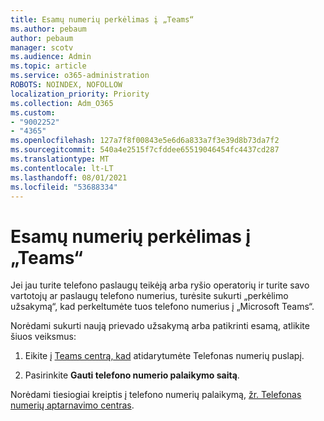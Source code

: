```yaml
---
title: Esamų numerių perkėlimas į „Teams“
ms.author: pebaum
author: pebaum
manager: scotv
ms.audience: Admin
ms.topic: article
ms.service: o365-administration
ROBOTS: NOINDEX, NOFOLLOW
localization_priority: Priority
ms.collection: Adm_O365
ms.custom:
- "9002252"
- "4365"
ms.openlocfilehash: 127a7f8f00843e5e6d6a833a7f3e39d8b73da7f2
ms.sourcegitcommit: 540a4e2515f7cfddee65519046454fc4437cd287
ms.translationtype: MT
ms.contentlocale: lt-LT
ms.lasthandoff: 08/01/2021
ms.locfileid: "53688334"
---
```

# <a name="port-existing-numbers-to-teams"></a>Esamų numerių perkėlimas į „Teams“

Jei jau turite telefono paslaugų teikėją arba ryšio operatorių ir turite savo vartotojų ar paslaugų telefono numerius, turėsite sukurti „perkėlimo užsakymą“, kad perkeltumėte tuos telefono numerius į „Microsoft Teams“.  

Norėdami sukurti naują prievado užsakymą arba patikrinti esamą, atlikite šiuos veiksmus: 

1. Eikite į [Teams centrą, kad](https://admin.teams.microsoft.com/phone-numbers) atidarytumėte Telefonas numerių puslapį. 

1. Pasirinkite **Gauti telefono numerio palaikymo saitą**. 

Norėdami tiesiogiai kreiptis į telefono numerių palaikymą, [žr. Telefonas numerių aptarnavimo centras](https://pstnsd.powerappsportals.com/).  